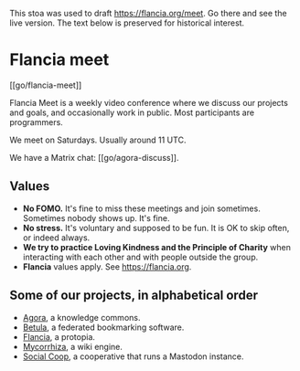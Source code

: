 This stoa was used to draft https://flancia.org/meet. Go there and see the live version. The text below is preserved for historical interest.

# Flancia meet

[[go/flancia-meet]]

Flancia Meet is a weekly video conference where we discuss our projects and goals, and occasionally work in public. Most participants are programmers.

We meet on Saturdays. Usually around 11 UTC.

We have a Matrix chat: [[go/agora-discuss]].

## Values
* **No FOMO.** It's fine to miss these meetings and join sometimes. Sometimes nobody shows up. It's fine.
* **No stress.** It's voluntary and supposed to be fun. It is OK to skip often, or indeed always.
* **We try to practice Loving Kindness and the Principle of Charity** when interacting with each other and with people outside the group.
* **Flancia** values apply. See https://flancia.org.

## Some of our projects, in alphabetical order
* [Agora](https://anagora.org), a knowledge commons.
* [Betula](https://betula.mycorrhiza.wiki), a federated bookmarking software.
* [Flancia](https://flancia.org), a protopia.
* [Mycorrhiza](https://mycorrhiza.wiki), a wiki engine.
* [Social Coop](https://social.coop), a cooperative that runs a Mastodon instance.